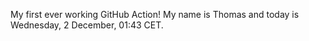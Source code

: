My first ever working GitHub Action!
My name is Thomas and today is Wednesday, 2 December, 01:43 CET. 
